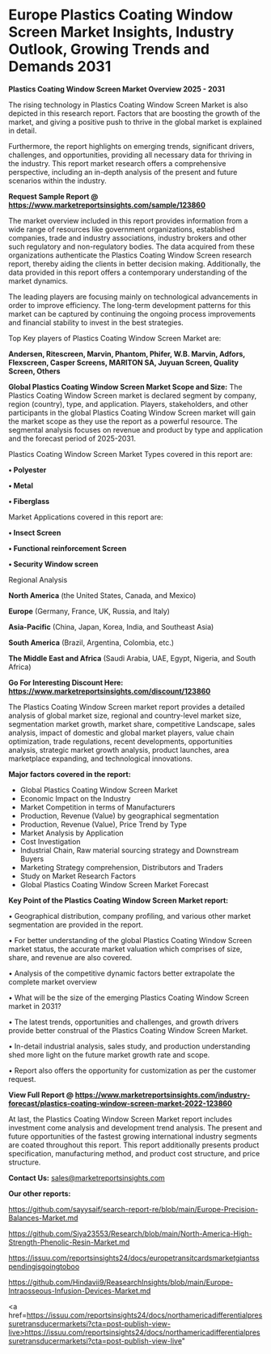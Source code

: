 # Europe Plastics Coating Window Screen Market Insights, Industry Outlook, Growing Trends and Demands 2031

<Strong> Plastics Coating Window Screen Market Overview 2025 - 2031</strong>

The rising technology in Plastics Coating Window Screen Market is also depicted in this research report. Factors that are boosting the growth of the market, and giving a positive push to thrive in the global market is explained in detail.

Furthermore, the report highlights on emerging trends, significant drivers, challenges, and opportunities, providing all necessary data for thriving in the industry. This report market research offers a comprehensive perspective, including an in-depth analysis of the present and future scenarios within the industry.

<strong>Request Sample Report @ <a href=https://www.marketreportsinsights.com/sample/123860>https://www.marketreportsinsights.com/sample/123860</a></strong>

The market overview included in this report provides information from a wide range of resources like government organizations, established companies, trade and industry associations, industry brokers and other such regulatory and non-regulatory bodies. The data acquired from these organizations authenticate the Plastics Coating Window Screen research report, thereby aiding the clients in better decision making. Additionally, the data provided in this report offers a contemporary understanding of the market dynamics.

The leading players are focusing mainly on technological advancements in order to improve efficiency. The long-term development patterns for this market can be captured by continuing the ongoing process improvements and financial stability to invest in the best strategies.

Top Key players of Plastics Coating Window Screen Market are:

<strong>Andersen, Ritescreen, Marvin, Phantom, Phifer, W.B. Marvin, Adfors, Flexscreen, Casper Screens, MARITON SA, Juyuan Screen, Quality Screen, Others</strong>

<strong><b>Global Plastics Coating Window Screen Market Scope and Size:</b></strong>
The Plastics Coating Window Screen market is declared segment by company, region (country), type, and application. Players, stakeholders, and other participants in the global Plastics Coating Window Screen market will gain the market scope as they use the report as a powerful resource. The segmental analysis focuses on revenue and product by type and application and the forecast period of 2025-2031.

Plastics Coating Window Screen Market Types covered in this report are:

<strong>• Polyester

• Metal

• Fiberglass</strong>

Market Applications covered in this report are:

<strong>• Insect Screen

• Functional reinforcement Screen

• Security Window screen</strong> 

Regional Analysis

<strong>North America</strong> (the United States, Canada, and Mexico)

<strong>Europe</strong> (Germany, France, UK, Russia, and Italy)

<strong>Asia-Pacific</strong> (China, Japan, Korea, India, and Southeast Asia)

<strong>South America</strong> (Brazil, Argentina, Colombia, etc.)

<strong>The Middle East and Africa</strong> (Saudi Arabia, UAE, Egypt, Nigeria, and South Africa)

<strong>Go For Interesting Discount Here: <a href=https://www.marketreportsinsights.com/discount/123860>https://www.marketreportsinsights.com/discount/123860</a></strong>

The Plastics Coating Window Screen market report provides a detailed analysis of global market size, regional and country-level market size, segmentation market growth, market share, competitive Landscape, sales analysis, impact of domestic and global market players, value chain optimization, trade regulations, recent developments, opportunities analysis, strategic market growth analysis, product launches, area marketplace expanding, and technological innovations.

<strong><b>Major factors covered in the report:</b></strong>
<ul>
  <li>Global Plastics Coating Window Screen Market </li>
  <li>Economic Impact on the Industry</li>
  <li>Market Competition in terms of Manufacturers</li>
  <li>Production, Revenue (Value) by geographical segmentation</li>
  <li>Production, Revenue (Value), Price Trend by Type</li>
  <li>Market Analysis by Application</li>
  <li>Cost Investigation</li>
  <li>Industrial Chain, Raw material sourcing strategy and Downstream Buyers</li>
  <li>Marketing Strategy comprehension, Distributors and Traders</li>
  <li>Study on Market Research Factors</li>
  <li>Global Plastics Coating Window Screen Market Forecast</li>
</ul>

<strong><b>Key Point of the Plastics Coating Window Screen Market report:</b></strong>

• Geographical distribution, company profiling, and various other market segmentation are provided in the report.

• For better understanding of the global Plastics Coating Window Screen market status, the accurate market valuation which comprises of size, share, and revenue are also covered.

• Analysis of the competitive dynamic factors better extrapolate the complete market overview

• What will be the size of the emerging Plastics Coating Window Screen market in 2031?

• The latest trends, opportunities and challenges, and growth drivers provide better construal of the Plastics Coating Window Screen Market.

• In-detail industrial analysis, sales study, and production understanding shed more light on the future market growth rate and scope.

• Report also offers the opportunity for customization as per the customer request.

<strong><b>View Full Report @ <a href=https://www.marketreportsinsights.com/industry-forecast/plastics-coating-window-screen-market-2022-123860>https://www.marketreportsinsights.com/industry-forecast/plastics-coating-window-screen-market-2022-123860</a></b></strong>


At last, the Plastics Coating Window Screen Market report includes investment come analysis and development trend analysis. The present and future opportunities of the fastest growing international industry segments are coated throughout this report. This report additionally presents product specification, manufacturing method, and product cost structure, and price structure.

<strong>Contact Us:</strong>
sales@marketreportsinsights.com

<strong>Our other reports:</strong>

<a href=https://github.com/sayysaif/search-report-re/blob/main/Europe-Precision-Balances-Market.md>https://github.com/sayysaif/search-report-re/blob/main/Europe-Precision-Balances-Market.md</a>

<a href=https://github.com/Siya23553/Research/blob/main/North-America-High-Strength-Phenolic-Resin-Market.md>https://github.com/Siya23553/Research/blob/main/North-America-High-Strength-Phenolic-Resin-Market.md</a>

<a href=https://issuu.com/reportsinsights24/docs/europetransitcardsmarketgiantsspendingisgoingtoboo>https://issuu.com/reportsinsights24/docs/europetransitcardsmarketgiantsspendingisgoingtoboo</a>

<a href=https://github.com/Hindavii9/ReasearchInsights/blob/main/Europe-Intraosseous-Infusion-Devices-Market.md>https://github.com/Hindavii9/ReasearchInsights/blob/main/Europe-Intraosseous-Infusion-Devices-Market.md</a>

<a href=https://issuu.com/reportsinsights24/docs/northamericadifferentialpressuretransducermarketsi?cta=post-publish-view-live>https://issuu.com/reportsinsights24/docs/northamericadifferentialpressuretransducermarketsi?cta=post-publish-view-live</a>"
